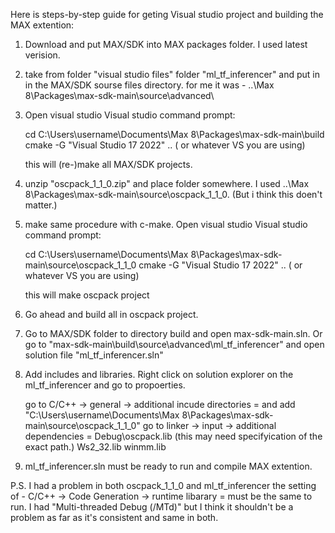 Here is steps-by-step guide for geting Visual studio project and building the MAX extention: 

1. Download and put MAX/SDK into MAX packages folder. 
	I used latest verision. 

2. take from folder "visual studio files" folder "ml_tf_inferencer" and put in in the MAX/SDK sourse files directory. for me it was - ..\Max 8\Packages\max-sdk-main\source\advanced\

3. Open visual studio Visual studio command prompt:

	cd C:\Users\username\Documents\Max 8\Packages\max-sdk-main\build
	cmake -G "Visual Studio 17 2022" ..   ( or whatever VS you are using)

	this will (re-)make all MAX/SDK projects. 

4. unzip "oscpack_1_1_0.zip" and place folder somewhere. 
	I used ..\Max 8\Packages\max-sdk-main\source\oscpack_1_1_0. 	(But i think this doen't matter.)

5. make same procedure with c-make. Open visual studio Visual studio command prompt:

	cd C:\Users\username\Documents\Max 8\Packages\max-sdk-main\source\oscpack_1_1_0
	cmake -G "Visual Studio 17 2022" ..   ( or whatever VS you are using)

	this will make oscpack project

6. Go ahead and build all in oscpack project.

7. Go to MAX/SDK folder to directory build and open max-sdk-main.sln. Or go to "max-sdk-main\build\source\advanced\ml_tf_inferencer" and open solution file "ml_tf_inferencer.sln"

8. Add includes and libraries. Right click on solution explorer on the ml_tf_inferencer and go to propoerties.

	go to C/C++ -> general -> additional incude directories =  and add "C:\Users\username\Documents\Max 8\Packages\max-sdk-main\source\oscpack_1_1_0"
	go to linker -> input -> additional dependencies = Debug\oscpack.lib	(this may need specifyication of the exact path.)
						Ws2_32.lib
						winmm.lib 

9. ml_tf_inferencer.sln must be ready to run and compile MAX extention.

P.S. I had a problem 
	in both oscpack_1_1_0 and ml_tf_inferencer the setting of - C/C++ -> Code Generation -> runtime libarary = must be the same to run.
	I had "Multi-threaded Debug (/MTd)" but I think it shouldn't be a problem as far as it's consistent and same in both. 




